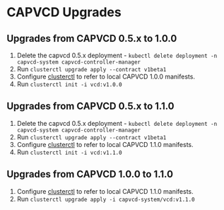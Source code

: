 # CAPVCD Upgrades

## Upgrades from CAPVCD 0.5.x to 1.0.0

1. Delete the capvcd 0.5.x deployment - `kubectl delete deployment -n capvcd-system capvcd-controller-manager`
2. Run `clusterctl upgrade apply --contract v1beta1`
3. Configure [clusterctl](CLUSTERCTL.md#clusterctl_set_up) to refer to local CAPVCD 1.0.0 manifests.
4. Run `clusterctl init -i vcd:v1.0.0`

## Upgrades from CAPVCD 0.5.x to 1.1.0

1. Delete the capvcd 0.5.x deployment - `kubectl delete deployment -n capvcd-system capvcd-controller-manager`
2. Run `clusterctl upgrade apply --contract v1beta1`
3. Configure [clusterctl](CLUSTERCTL.md#clusterctl_set_up) to refer to local CAPVCD 1.1.0 manifests.
4. Run `clusterctl init -i vcd:v1.1.0`

## Upgrades from CAPVCD 1.0.0 to 1.1.0
1. Configure [clusterctl](CLUSTERCTL.md#clusterctl_set_up) to refer to local CAPVCD 1.1.0 manifests.
2. Run `clusterctl upgrade apply -i capvcd-system/vcd:v1.1.0`

